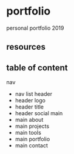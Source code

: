 # portfolio
personal portfolio 2019

## resources

## table of content

nav
  - nav list
header
  - header logo
  - header title
  - header social
main
  - main about
  - main projects
  - main tools
  - main portfolio
  - main contact
